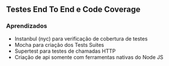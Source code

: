 ## Testes End To End e Code Coverage

### Aprendizados
- Instanbul (nyc) para verificação de cobertura de testes
- Mocha para criação dos Tests Suites
- Supertest para testes de chamadas HTTP
- Criação de api somente com ferramentas nativas do Node JS

